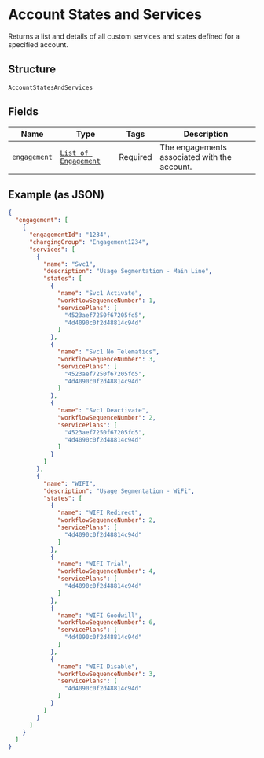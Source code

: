 
# Account States and Services

Returns a list and details of all custom services and states defined for a specified account.

## Structure

`AccountStatesAndServices`

## Fields

| Name | Type | Tags | Description |
|  --- | --- | --- | --- |
| `engagement` | [`List of Engagement`](../../doc/models/engagement.md) | Required | The engagements associated with the account. |

## Example (as JSON)

```json
{
  "engagement": [
    {
      "engagementId": "1234",
      "chargingGroup": "Engagement1234",
      "services": [
        {
          "name": "Svc1",
          "description": "Usage Segmentation - Main Line",
          "states": [
            {
              "name": "Svc1 Activate",
              "workflowSequenceNumber": 1,
              "servicePlans": [
                "4523aef7250f67205fd5",
                "4d4090c0f2d48814c94d"
              ]
            },
            {
              "name": "Svc1 No Telematics",
              "workflowSequenceNumber": 3,
              "servicePlans": [
                "4523aef7250f67205fd5",
                "4d4090c0f2d48814c94d"
              ]
            },
            {
              "name": "Svc1 Deactivate",
              "workflowSequenceNumber": 2,
              "servicePlans": [
                "4523aef7250f67205fd5",
                "4d4090c0f2d48814c94d"
              ]
            }
          ]
        },
        {
          "name": "WIFI",
          "description": "Usage Segmentation - WiFi",
          "states": [
            {
              "name": "WIFI Redirect",
              "workflowSequenceNumber": 2,
              "servicePlans": [
                "4d4090c0f2d48814c94d"
              ]
            },
            {
              "name": "WIFI Trial",
              "workflowSequenceNumber": 4,
              "servicePlans": [
                "4d4090c0f2d48814c94d"
              ]
            },
            {
              "name": "WIFI Goodwill",
              "workflowSequenceNumber": 6,
              "servicePlans": [
                "4d4090c0f2d48814c94d"
              ]
            },
            {
              "name": "WIFI Disable",
              "workflowSequenceNumber": 3,
              "servicePlans": [
                "4d4090c0f2d48814c94d"
              ]
            }
          ]
        }
      ]
    }
  ]
}
```

